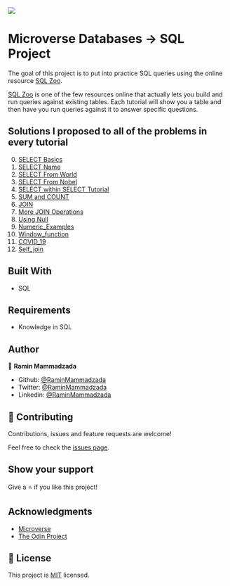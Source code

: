 ![](https://img.shields.io/badge/Microverse-blueviolet)

# Microverse Databases -> SQL Project

The goal of this project is to put into practice SQL queries using the online resource [SQL Zoo](http://sqlzoo.net).

[SQL Zoo](http://sqlzoo.net) is one of the few resources online that actually lets you build and run queries against existing tables. Each tutorial will show you a table and then have you run queries against it to answer specific questions.

## Solutions I proposed to all of the problems in every tutorial

0. [SELECT Basics](/SELECT_basics)
1. [SELECT Name](/SELECT_name)
2. [SELECT From World](/SELECT_from_World)
3. [SELECT From Nobel](/SELECT_from_Nobel_Tutorial)
4. [SELECT within SELECT Tutorial](/SELECT_within_SELECT_Tutorial)
5. [SUM and COUNT](/SUM_and_COUNT)
6. [JOIN](JOIN)
7. [More JOIN Operations](/More_JOIN_Operations)
8. [Using Null](/Using_Null)
9. [Numeric_Examples](/Numeric_Examples)
10. [Window_function](/Window_function)
11. [COVID_19](/COVID_19)
11. [Self_join](/Self_join)



## Built With
- SQL

## Requirements
- Knowledge in SQL

## Author

👤 **Ramin Mammadzada**

- Github: [@RaminMammadzada](https://github.com/RaminMammadzada)
- Twitter: [@RaminMammadzada](https://twitter.com/RaminMammadzada)
- Linkedin: [@RaminMammadzada](https://www.linkedin.com/in/raminmammadzada)


## 🤝 Contributing

Contributions, issues and feature requests are welcome!

Feel free to check the [issues page](https://github.com/RaminMammadzada/online-shop-frontend/issues).

## Show your support

Give a ⭐️ if you like this project!

## Acknowledgments
- [Microverse](https://www.microverse.org/)
- [The Odin Project](https://www.theodinproject.com/courses/databases/lessons/sql)

## 📝 License

This project is [MIT](lic.url) licensed.
